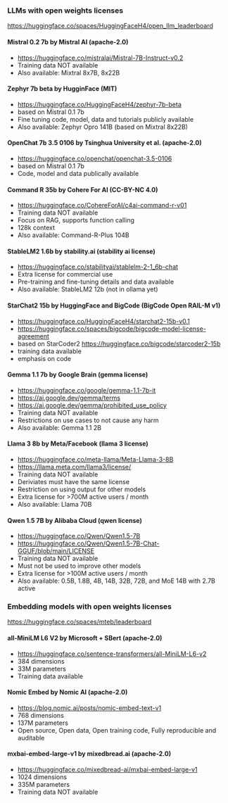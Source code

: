 ### LLMs with open weights licenses

https://huggingface.co/spaces/HuggingFaceH4/open_llm_leaderboard

#### Mistral 0.2 7b by Mistral AI (apache-2.0)

- https://huggingface.co/mistralai/Mistral-7B-Instruct-v0.2
- Training data NOT available
- Also available: Mixtral 8x7B, 8x22B

#### Zephyr 7b beta by HugginFace (MIT)

- https://huggingface.co/HuggingFaceH4/zephyr-7b-beta
- based on Mistral 0.1 7b
- Fine tuning code, model, data and tutorials publicly available
- Also available: Zephyr Opro 141B (based on Mixtral 8x22B)

#### OpenChat 7b 3.5 0106 by Tsinghua University et al. (apache-2.0)

- https://huggingface.co/openchat/openchat-3.5-0106
- based on Mistral 0.1 7b
- Code, model and data publically available

#### Command R 35b by Cohere For AI (CC-BY-NC 4.0)

- https://huggingface.co/CohereForAI/c4ai-command-r-v01
- Training data NOT available
- Focus on RAG, supports function calling
- 128k context
- Also available: Command-R-Plus 104B

#### StableLM2 1.6b by stability.ai (stability ai license)

- https://huggingface.co/stabilityai/stablelm-2-1_6b-chat
- Extra license for commercial use
- Pre-training and fine-tuning details and data available
- Also available: StableLM2 12b (not in ollama yet)

#### StarChat2 15b by HuggingFace and BigCode (BigCode Open RAIL-M v1)

- https://huggingface.co/HuggingFaceH4/starchat2-15b-v0.1
- https://huggingface.co/spaces/bigcode/bigcode-model-license-agreement
- based on StarCoder2 https://huggingface.co/bigcode/starcoder2-15b
- training data available
- emphasis on code

#### Gemma 1.1 7b by Google Brain (gemma license)

- https://huggingface.co/google/gemma-1.1-7b-it
- https://ai.google.dev/gemma/terms
- https://ai.google.dev/gemma/prohibited_use_policy
- Training data NOT available
- Restrictions on use cases to not cause any harm 
- Also available: Gemma 1.1 2B

#### Llama 3 8b by Meta/Facebook (llama 3 license)

- https://huggingface.co/meta-llama/Meta-Llama-3-8B
- https://llama.meta.com/llama3/license/
- Training data NOT available
- Deriviates must have the same license
- Restriction on using output for other models
- Extra license for >700M active users / month
- Also available: Llama 70B

#### Qwen 1.5 7B by Alibaba Cloud (qwen license)

- https://huggingface.co/Qwen/Qwen1.5-7B
- https://huggingface.co/Qwen/Qwen1.5-7B-Chat-GGUF/blob/main/LICENSE
- Training data NOT available
- Must not be used to improve other models
- Extra license for >100M active users / month
- Also available: 0.5B, 1.8B, 4B, 14B, 32B, 72B, and MoE 14B with 2.7B active


### Embedding models with open weights licenses

https://huggingface.co/spaces/mteb/leaderboard

#### all-MiniLM L6 V2 by Microsoft + SBert (apache-2.0)

- https://huggingface.co/sentence-transformers/all-MiniLM-L6-v2
- 384 dimensions
- 33M parameters
- Training data available

#### Nomic Embed by Nomic AI (apache-2.0)

- https://blog.nomic.ai/posts/nomic-embed-text-v1
- 768 dimensions
- 137M parameters
- Open source, Open data, Open training code, Fully reproducible and auditable

#### mxbai-embed-large-v1 by mixedbread.ai (apache-2.0)

- https://huggingface.co/mixedbread-ai/mxbai-embed-large-v1
- 1024 dimensions
- 335M parameters
- Training data NOT available
